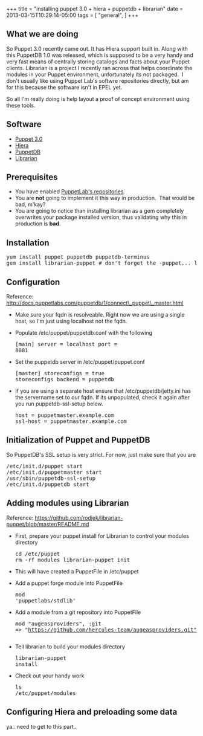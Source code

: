 +++
title = "installing puppet 3.0 + hiera + puppetdb + librarian"
date = 2013-03-15T10:29:14-05:00
tags = [
  "general",
]
+++
## What we are doing

So Puppet 3.0 recently came out. It has Hiera support built in. Along with this PuppetDB 1.0 was released, which is supposed to be a very handy and very fast means of centrally storing catalogs and facts about your Puppet clients. Librarian is a project I recently ran across that helps coordinate the modules in your Puppet environment, unfortunately its not packaged.  I don't usually like using Puppet Lab's softwre repositories directly, but am for this because the software isn't in EPEL yet.

So all I'm really doing is help layout a proof of concept environment using these tools.

## Software

  * [Puppet 3.0](http://projects.puppetlabs.com/ "Puppet project page")
  * [Hiera](https://github.com/rodjek/librarian-puppet "Hiera project page")
  * [PuppetDB](projects.puppetlabs.com/projects/puppetdb "PuppetDB project page")
  * [Librarian](https://github.com/rodjek/librarian-puppet "Librarian project page")

## Prerequisites

  * You have enabled [PuppetLab's repositories](docs.puppetlabs.com/guides/puppetlabs_package_repositories.html "PuppetLabs package repositories documentation").
  * You are **not** going to implement it this way in production.  That would be bad, m'kay?
  * You are going to notice than installing librarian as a gem completely overwrites your package installed version, thus validating why this in production is **bad**.

## Installation

<pre class="lang:default decode:true " >yum install puppet puppetdb puppetdb-terminus
gem install librarian-puppet # don't forget the -puppet... librarian is something different
</pre>

## Configuration

Reference: http://docs.puppetlabs.com/puppetdb/1/connect\_puppet\_master.html

  * Make sure your fqdn is resolveable. Right now we are using a single host, so I'm just using localhost not the fqdn.
  * Populate /etc/puppet/puppetdb.conf with the following <pre class="lang:default decode:true " >[main]
server = localhost
port = 8081</pre>

  * Set the puppetdb server in /etc/puppet/puppet.conf <pre class="lang:default decode:true " >[master]
storeconfigs = true
storeconfigs_backend = puppetdb</pre>

  * If you are using a separate host ensure that /etc/puppetdb/jetty.ini has the servername set to our fqdn. If its unpopulated, check it again after you run puppetdb-ssl-setup below. <pre class="lang:default decode:true " >host = puppetmaster.example.com
ssl-host = puppetmaster.example.com</pre>

## Initialization of Puppet and PuppetDB

So PuppetDB's SSL setup is very strict. For now, just make sure that you are

<pre class="lang:default decode:true " >/etc/init.d/puppet start
/etc/init.d/puppetmaster start
/usr/sbin/puppetdb-ssl-setup
/etc/init.d/puppetdb start</pre>

## Adding modules using Librarian

Reference: https://github.com/rodjek/librarian-puppet/blob/master/README.md

  * First, prepare your puppet install for Librarian to control your modules directory <pre class="lang:default decode:true " >cd /etc/puppet
rm -rf modules
librarian-puppet init</pre>

  * This will have created a PuppetFile in /etc/puppet
  * Add a puppet forge module into PuppetFile <pre class="lang:default decode:true " >mod 'puppetlabs/stdlib'</pre>

  * Add a module from a git repository into PuppetFile <pre class="lang:default decode:true " >mod "augeasproviders",
:git =&gt; "https://github.com/hercules-team/augeasproviders.git"</pre>

  * Tell librarian to build your modules directory <pre class="lang:default decode:true " >librarian-puppet install</pre>

  * Check out your handy work <pre class="lang:default decode:true " >ls /etc/puppet/modules</pre>

## Configuring Hiera and preloading some data

ya.. need to get to this part..
